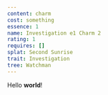 ```yaml
---
content: charm
cost: something
essence: 1
name: Investigation e1 Charm 2
rating: 1
requires: []
splat: Second Sunrise
trait: Investigation
tree: Watchman
---
```


Hello **world**!
